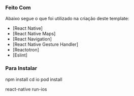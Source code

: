 
### Feito Com

Abaixo segue o que foi utilizado na criação deste template:

- [React Native]
- [React Native Maps]
- [React Navigation]
- [React Native Gesture Handler]
- [Reactotron]
- [Eslint]


### Para Instalar

npm install 
cd io 
pod install

react-native run-ios
